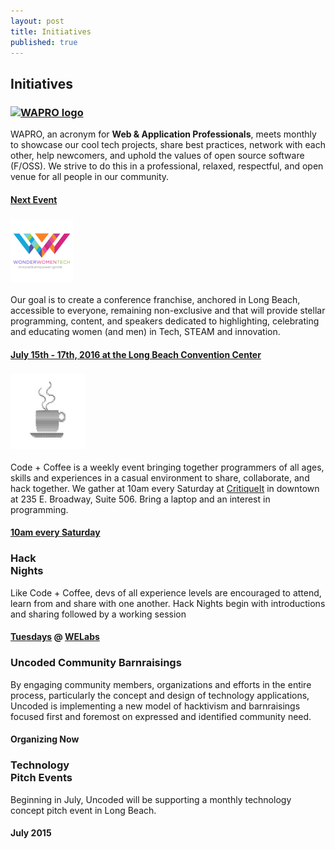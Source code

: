```yaml
---
layout: post
title: Initiatives
published: true
---
```


<!-- {{ page.title }} Section -->
<section id="initiatives" class="content-section text-center">
  <div id="map"></div>
  <h2>Initiatives</h2>
  <div class="events">
    <div class="event wapro">
      <h3><a href="http://www.waprolb.org"><img src="http://www.waprolb.org/images/WAPRO.png" alt="WAPRO logo" style="width:120px"></a></h3>
      <p class="description">
        WAPRO, an acronym for <strong>Web & Application Professionals</strong>, meets monthly to showcase our cool tech projects, share best practices, network with each other, help newcomers, and uphold the values of open source software (F/OSS). We strive to do this in a professional, relaxed, respectful, and open venue for all people in our community.
        <br/>
      </p>
      <h4><a target="_blank" href="http://www.waprolb.org/meetup/">Next Event</a></h4>
    </div>
    <div class="event wwt">
      <h3><a href="http://wonderwomentech.com/" target="_blank" rel="nofollow"><img src="/img/wwtech.png" alt="Wonder Women Technology Conference" style="width:100px"></a></h3>
      <p class="description">
        Our goal is to create a conference franchise, anchored in Long Beach, accessible to everyone, remaining non-exclusive and that will provide stellar programming, content, and speakers dedicated to highlighting, celebrating and educating women (and men) in Tech, STEAM and innovation.
        <br />
      </p>
      <h4><a href="http://wonderwomentech.com/" target="_blank">July 15th - 17th, 2016 at the Long Beach Convention Center</a></h4>
    </div>
    <div class="event cc">
      <h3><a href="http://www.codeandcoffeelb.org/" target="_blank"><img src="/img/codeandcoffee.png" alt="Code + Coffee, Long Beach" style="width:120px;"></a></h3>
      <p class="description">
        Code + Coffee is a weekly event bringing together programmers of all ages, skills and experiences in a casual environment to share, collaborate, and hack together. We gather at 10am every Saturday at <a href="http://www.critiqueit.com/">CritiqueIt</a> in downtown at 235 E. Broadway, Suite 506. Bring a laptop and an interest in programming.
        <br />
      </p>
      <h4><a href="http://www.codeandcoffeelb.org/" target="_blank">10am every Saturday</a></h4>
    </div>
    <div class="event">
      <h3>Hack<br />Nights</h3>
      <p class="description">
        Like Code + Coffee, devs of all experience levels are encouraged to attend, learn from and share with one another. Hack Nights begin with introductions and sharing followed by a working session
        <br />
      </p>
      <h4><a href="http://www.meetup.com/uncoded/" target="_blank">Tuesdays</a> @ <a href="http://www.welabs.us/" target="_blank">WELabs</a></h4>
    </div>
    <div class="event">
      <h3>Uncoded Community Barnraisings</h3>
      <p class="description">
        By engaging community members, organizations and efforts in the entire process, particularly the concept and design of technology applications, Uncoded is implementing a new model of hacktivism and barnraisings focused first and foremost on expressed and identified community need.
        <br />
      </p>
      <h4>Organizing Now</h4>
    </div>
    <div class="event">
      <h3>Technology<br />Pitch Events</h3>
      <p class="description">
        Beginning in July, Uncoded will be supporting a monthly technology concept pitch event in Long Beach.
        <br />
      </p>
      <h4>July 2015</h4>
    </div>
  </div>
</section>
